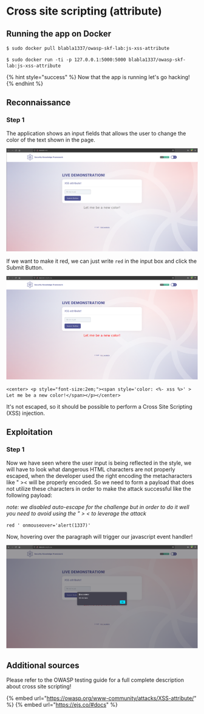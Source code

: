 # Cross site scripting \(attribute\)

## Running the app on Docker

```
$ sudo docker pull blabla1337/owasp-skf-lab:js-xss-attribute
```

```
$ sudo docker run -ti -p 127.0.0.1:5000:5000 blabla1337/owasp-skf-lab:js-xss-attribute
```

{% hint style="success" %}
Now that the app is running let's go hacking!
{% endhint %}

## Reconnaissance

### Step 1

The application shows an input fields that allows the user to change the color of the text shown in the page.

![](https://raw.githubusercontent.com/blabla1337/skf-labs/master/.gitbook/assets/python/XSS-Attribute/1.png)

If we want to make it red, we can just write `red` in the input box and click the Submit Button.

![](https://raw.githubusercontent.com/blabla1337/skf-labs/master/.gitbook/assets/python/XSS-Attribute/2.png)

```markup
<center> <p style="font-size:2em;"><span style='color: <%- xss %>' > Let me be a new color!</span></p></center>
```

It's not escaped, so it should be possible to perform a Cross Site Scripting \(XSS\) injection.

## Exploitation

### Step 1

Now we have seen where the user input is being reflected in the style, we will have to look what dangerous HTML characters are not properly escaped, when the developer used the right encoding the metacharacters like " >< will be properly encoded. So we need to form a payload that does not utilize these characters in order to make the attack successful like the following payload:

_note: we disabled auto-escape for the challenge but in order to do it well you need to avoid using the " > < to leverage the attack_

```text
red ' onmouseover='alert(1337)'
```

Now, hovering over the paragraph will trigger our javascript event handler!

![](https://raw.githubusercontent.com/blabla1337/skf-labs/master/.gitbook/assets/python/XSS-Attribute/3.png)

## Additional sources

Please refer to the OWASP testing guide for a full complete description about cross site scripting!

{% embed url="https://owasp.org/www-community/attacks/XSS-attribute/" %}
{% embed url="https://ejs.co/#docs" %}
